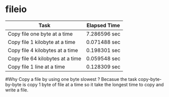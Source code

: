 # fileio

|Task|Elapsed Time|
-----|-----------|
Copy file one byte at a time|7.286596 sec
Copy file 1 kilobyte at a time|0.071488 sec
Copy file 4 kilobytes at a time|0.198301 sec
Copy file 64 kilobytes at a time|0.059548 sec
Copy file 1 line at a time|0.128309 sec

#Why Copy a file by using one byte slowest ?
Becasue the task copy-byte-by-byte is copy 1 byte of file at a time so it take the longest time to copy and write a file.


